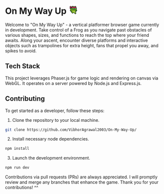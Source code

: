 # On My Way Up ![frog-icon](https://github.com/VibhorAgrawal2003/On-My-Way-Up/blob/main/public/assets/favicon.png)

Welcome to "On My Way Up" - a vertical platformer browser game currently in development. Take control of a Frog as you navigate past obstacles of various shapes, sizes, and functions to reach the top where your friend awaits. Along your ascent, encounter diverse platforms and interactive objects such as trampolines for extra height, fans that propel you away, and spikes to avoid.

## Tech Stack
This project leverages Phaser.js for game logic and rendering on canvas via WebGL. It operates on a server powered by Node.js and Express.js.

## Contributing

To get started as a developer, follow these steps:

1. Clone the repository to your local machine.
```bash
git clone https://github.com/VibhorAgrawal2003/On-My-Way-Up/
```

2. Install necessary node dependencies.
```bash
npm install
```

3. Launch the development environment.
```bash
npm run dev
```

Contributions via pull requests (PRs) are always appreciated. I will promptly review and merge any branches that enhance the game. Thank you for your contributions! ^^
